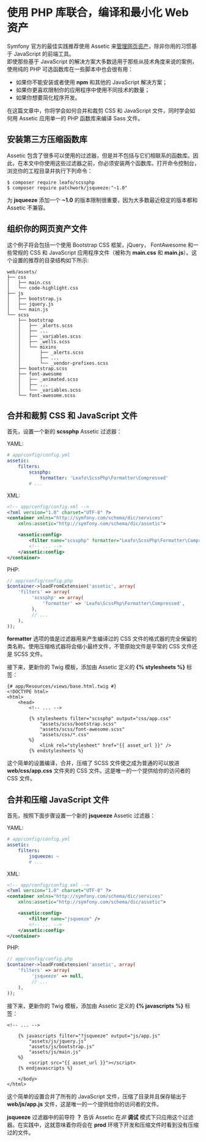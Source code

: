 # 使用 PHP 库联合，编译和最小化 Web 资产

Symfony 官方的最佳实践推荐使用 Assetic 来[管理网页资产](http://symfony.com/doc/current/best_practices/web-assets.html)，除非你用的习惯基于 JavaScript 的前端工具。  
即使那些基于 JavaScript 的解决方案大多数适用于那些从技术角度来说的案例，使用纯的 PHP 可选函数库在一些脚本中也会很有用：  

- 如果你不能安装或者使用 **npm** 和其他的 JavaScript 解决方案；  
- 如果你更喜欢限制你的应用程序中使用不同技术的数量；  
- 如果你想要简化程序开发。  

在这篇文章中，你将学会如何合并和裁剪 CSS 和 JavaScript 文件，同时学会如何用 Assetic 应用单一的 PHP 函数库来编译 Sass 文件。  

## 安装第三方压缩函数库

Assetic 包含了很多可以使用的过滤器，但是并不包括与它们相联系的函数库。因此，在本文中你使用这些过滤器之前，你必须安装两个函数库。打开命令控制台，浏览你的工程目录并执行下列命令：  

```
$ composer require leafo/scssphp
$ composer require patchwork/jsqueeze:"~1.0"
```  

为 **jsqueeze** 添加一个 **~1.0** 的版本限制很重要，因为大多数最近稳定的版本都和 Assetic 不兼容。  

## 组织你的网页资产文件

这个例子将会包括一个使用 Bootstrap CSS 框架，jQuery， FontAwesome 和一些常规的 CSS 和 JavaScript 应用程序文件（被称为 **main.css** 和 **main.js**）。这个设置的推荐的目录结构如下所示:  

```
web/assets/
├── css
│   ├── main.css
│   └── code-highlight.css
├── js
│   ├── bootstrap.js
│   ├── jquery.js
│   └── main.js
└── scss
    ├── bootstrap
    │   ├── _alerts.scss
    │   ├── ...
    │   ├── _variables.scss
    │   ├── _wells.scss
    │   └── mixins
    │       ├── _alerts.scss
    │       ├── ...
    │       └── _vendor-prefixes.scss
    ├── bootstrap.scss
    ├── font-awesome
    │   ├── _animated.scss
    │   ├── ...
    │   └── _variables.scss
    └── font-awesome.scss
```  

## 合并和裁剪 CSS 和 JavaScript 文件

首先，设置一个新的 **scssphp** Assetic 过滤器：  

YAML:

```YAML
# app/config/config.yml
assetic:
    filters:
        scssphp:
            formatter: 'Leafo\ScssPhp\Formatter\Compressed'
        # ...
```  

XML:

```XML
<!-- app/config/config.xml -->
<?xml version="1.0" charset="UTF-8" ?>
<container xmlns="http://symfony.com/schema/dic/services"
    xmlns:assetic="http://symfony.com/schema/dic/assetic">

    <assetic:config>
        <filter name="scssphp" formatter="Leafo\ScssPhp\Formatter\Compressed" />
        <!-- ... -->
    </assetic:config>
</container>
```  

PHP:

```PHP
// app/config/config.php
$container->loadFromExtension('assetic', array(
    'filters' => array(
         'scssphp' => array(
             'formatter' => 'Leafo\ScssPhp\Formatter\Compressed',
         ),
         // ...
    ),
));
```  

**formatter** 选项的值是过滤器用来产生编译过的 CSS 文件的格式器的完全保留的类名称。使用压缩格式器将会缩小最终文件，不管原始文件是平常的 CSS 文件还是 SCSS 文件。  

接下来，更新你的 Twig 模板，添加由 Assetic 定义的 **{% stylesheets %}** 标签：  

```
{# app/Resources/views/base.html.twig #}
<!DOCTYPE html>
<html>
    <head>
        <!-- ... -->

        {% stylesheets filter="scssphp" output="css/app.css"
            "assets/scss/bootstrap.scss"
            "assets/scss/font-awesome.scss"
            "assets/css/*.css"
        %}
            <link rel="stylesheet" href="{{ asset_url }}" />
        {% endstylesheets %}
```  

这个简单的设置编译，合并，压缩了 SCSS 文件使之成为普通的可以放进 **web/css/app.css** 文件夹的 CSS 文件。这是唯一的一个提供给你的访问者的 CSS 文件。  

## 合并和压缩 JavaScript 文件

首先，按照下面步骤设置一个新的 **jsqueeze** Assetic 过滤器：  

YAML:

```YAML
# app/config/config.yml
assetic:
    filters:
        jsqueeze: ~
        # ...
```  

XML:

```XML
<!-- app/config/config.xml -->
<?xml version="1.0" charset="UTF-8" ?>
<container xmlns="http://symfony.com/schema/dic/services"
    xmlns:assetic="http://symfony.com/schema/dic/assetic">

    <assetic:config>
        <filter name="jsqueeze" />
        <!-- ... -->
    </assetic:config>
</container>
```  

PHP:

```PHP
// app/config/config.php
$container->loadFromExtension('assetic', array(
    'filters' => array(
         'jsqueeze' => null,
         // ...
    ),
));
```  

接下来，更新你的 Twig 模板，添加由 Assetic 定义的 **{% javascripts %}** 标签：  

```
<!-- ... -->

    {% javascripts filter="?jsqueeze" output="js/app.js"
        "assets/js/jquery.js"
        "assets/js/bootstrap.js"
        "assets/js/main.js"
    %}
        <script src="{{ asset_url }}"></script>
    {% endjavascripts %}

    </body>
</html>
```  

这个简单的设置合并了所有的 JavaScript 文件，压缩了目录并且保存输出于 **web/js/app.js** 文件，这是唯一的一个提供给你的访问者的文件。  

**jsqueeze** 过滤器中的前导符 **？** 告诉 Assetic 在*非* **调试** 模式下只应用这个过滤器。在实践中，这就意味着你将会在 **prod** 环境下开发和压缩文件时看到没有压缩过的文件。